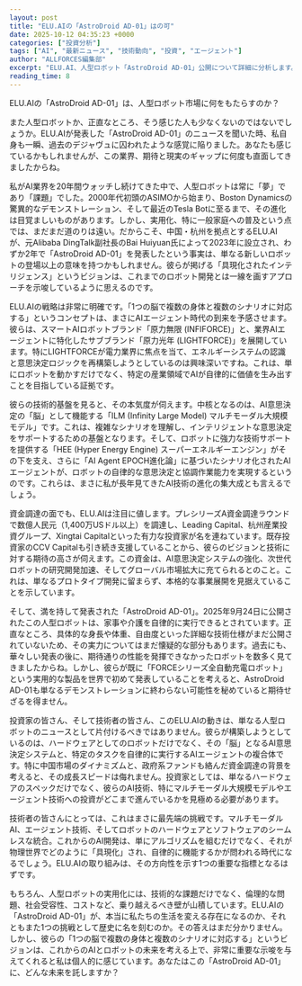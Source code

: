 ```yaml
---
layout: post
title: "ELU.AIの「AstroDroid AD-01」はの可"
date: 2025-10-12 04:35:23 +0000
categories: ["投資分析"]
tags: ["AI", "最新ニュース", "技術動向", "投資", "エージェント"]
author: "ALLFORCES編集部"
excerpt: "ELU.AI、人型ロボット「AstroDroid AD-01」公開について詳細に分析します。"
reading_time: 8
---
```


ELU.AIの「AstroDroid AD-01」は、人型ロボット市場に何をもたらすのか？

また人型ロボットか、正直なところ、そう感じた人も少なくないのではないでしょうか。ELU.AIが発表した「AstroDroid AD-01」のニュースを聞いた時、私自身も一瞬、過去のデジャヴュに囚われたような感覚に陥りました。あなたも感じているかもしれませんが、この業界、期待と現実のギャップに何度も直面してきましたからね。

私がAI業界を20年間ウォッチし続けてきた中で、人型ロボットは常に「夢」であり「課題」でした。2000年代初頭のASIMOから始まり、Boston Dynamicsの驚異的なデモンストレーション、そして最近のTesla Botに至るまで、その進化は目覚ましいものがあります。しかし、実用化、特に一般家庭への普及という点では、まだまだ道のりは遠い。だからこそ、中国・杭州を拠点とするELU.AIが、元Alibaba DingTalk副社長のBai Huiyuan氏によって2023年に設立され、わずか2年で「AstroDroid AD-01」を発表したという事実は、単なる新しいロボットの登場以上の意味を持つかもしれません。彼らが掲げる「具現化されたインテリジェンス」というビジョンは、これまでのロボット開発とは一線を画すアプローチを示唆しているように思えるのです。

ELU.AIの戦略は非常に明確です。「1つの脳で複数の身体と複数のシナリオに対応する」というコンセプトは、まさにAIエージェント時代の到来を予感させます。彼らは、スマートAIロボットブランド「原力無限 (INFIFORCE)」と、業界AIエージェントに特化したサブブランド「原力光年 (LIGHTFORCE)」を展開しています。特にLIGHTFORCEが電力業界に焦点を当て、エネルギーシステムの認識と意思決定ロジックを再構築しようとしているのは興味深いですね。これは、単にロボットを動かすだけでなく、特定の産業領域でAIが自律的に価値を生み出すことを目指している証拠です。

彼らの技術的基盤を見ると、その本気度が伺えます。中核となるのは、AI意思決定の「脳」として機能する「ILM (Infinity Large Model) マルチモーダル大規模モデル」です。これは、複雑なシナリオを理解し、インテリジェントな意思決定をサポートするための基盤となります。そして、ロボットに強力な技術サポートを提供する「HEE (Hyper Energy Engine) スーパーエネルギーエンジン」がその下を支え、さらに「AI Agent EPOCH進化論」に基づいたシナリオ化されたAIエージェントが、ロボットの自律的な意思決定と協調作業能力を実現するというのです。これらは、まさに私が長年見てきたAI技術の進化の集大成とも言えるでしょう。

資金調達の面でも、ELU.AIは注目に値します。プレシリーズA資金調達ラウンドで数億人民元（1,400万USドル以上）を調達し、Leading Capital、杭州産業投資グループ、Xingtai Capitalといった有力な投資家が名を連ねています。既存投資家のCCV Capitalも引き続き支援していることから、彼らのビジョンと技術に対する期待の高さが伺えます。この資金は、AI意思決定システムの強化、次世代ロボットの研究開発加速、そしてグローバル市場拡大に充てられるとのこと。これは、単なるプロトタイプ開発に留まらず、本格的な事業展開を見据えていることを示しています。

そして、満を持して発表された「AstroDroid AD-01」。2025年9月24日に公開されたこの人型ロボットは、家事や介護を自律的に実行できるとされています。正直なところ、具体的な身長や体重、自由度といった詳細な技術仕様がまだ公開されていないため、その実力についてはまだ懐疑的な部分もあります。過去にも、華々しい発表の後に、期待通りの性能を発揮できなかったロボットを数多く見てきましたからね。しかし、彼らが既に「FORCEシリーズ全自動充電ロボット」という実用的な製品を世界で初めて発表していることを考えると、AstroDroid AD-01も単なるデモンストレーションに終わらない可能性を秘めていると期待せざるを得ません。

投資家の皆さん、そして技術者の皆さん、このELU.AIの動きは、単なる人型ロボットのニュースとして片付けるべきではありません。彼らが構築しようとしているのは、ハードウェアとしてのロボットだけでなく、その「脳」となるAI意思決定システムと、特定のタスクを自律的に実行するAIエージェントの複合体です。特に中国市場のダイナミズムと、政府系ファンドも絡んだ資金調達の背景を考えると、その成長スピードは侮れません。投資家としては、単なるハードウェアのスペックだけでなく、彼らのAI技術、特にマルチモーダル大規模モデルやエージェント技術への投資がどこまで進んでいるかを見極める必要があります。

技術者の皆さんにとっては、これはまさに最先端の挑戦です。マルチモーダルAI、エージェント技術、そしてロボットのハードウェアとソフトウェアのシームレスな統合。これからのAI開発は、単にアルゴリズムを組むだけでなく、それが物理世界でどのように「具現化」され、自律的に機能するかが問われる時代になるでしょう。ELU.AIの取り組みは、その方向性を示す1つの重要な指標となるはずです。

もちろん、人型ロボットの実用化には、技術的な課題だけでなく、倫理的な問題、社会受容性、コストなど、乗り越えるべき壁が山積しています。ELU.AIの「AstroDroid AD-01」が、本当に私たちの生活を変える存在になるのか、それともまた1つの挑戦として歴史に名を刻むのか。その答えはまだ分かりません。しかし、彼らの「1つの脳で複数の身体と複数のシナリオに対応する」というビジョンは、これからのAIとロボットの未来を考える上で、非常に重要な示唆を与えてくれると私は個人的に感じています。あなたはこの「AstroDroid AD-01」に、どんな未来を託しますか？

